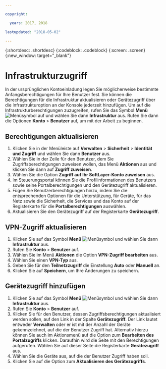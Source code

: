 ```yaml
---

copyright:

  years: 2017, 2018

lastupdated: "2018-05-02"

---
```


{:shortdesc: .shortdesc}
{:codeblock: .codeblock}
{:screen: .screen}
{:new_window: target="_blank"}

# Infrastrukturzugriff

In der ursprünglichen Kontoeinladung legen Sie möglicherweise bestimmte Anfangsberechtigungen für Ihre Benutzer fest. Sie können die Berechtigungen für die Infrastruktur aktualisieren oder Gerätezugriff über die Infrastrukturoption an der Konsole jederzeit hinzufügen. Um auf die Infrastrukturberechtigungen zuzugreifen, rufen Sie das Symbol **Menü** ![Menüsymbol](../icons/icon_hamburger.svg) auf und wählen Sie dann **Infrastruktur** aus. Rufen Sie dann die Optionen **Konto** &gt; **Benutzer** auf, um mit der Arbeit zu beginnen.

## Berechtigungen aktualisieren

1. Klicken Sie in der Menüleiste auf **Verwalten** &gt; **Sicherheit** &gt; **Identität und Zugriff** und wählen Sie dann **Benutzer** aus.
2. Wählen Sie in der Zeile für den Benutzer, dem Sie Zugriffsberechtigungen zuweisen wollen, das Menü **Aktionen** aus und klicken Sie dann auf **Zugriff zuweisen**.
3. Wählen Sie die Option **Zugriff auf Ihr SoftLayer-Konto zuweisen** aus.
4. Im Steuerungsportal können Sie die Profilinformationen des Benutzers sowie seine Portalberechtigungen und den Gerätezugriff aktualisieren.
5. Fügen Sie Benutzerberechtigungen hinzu, indem Sie die entsprechenden Optionen für die Unterstützung, für Geräte, für das Netz sowie die Sicherheit, die Services und das Konto auf der Registerkarte für die **Portalberechtigungen** auswählen.
6. Aktualisieren Sie den Gerätezugriff auf der Registerkarte **Gerätezugriff**.

## VPN-Zugriff aktualisieren

1. Klicken Sie auf das Symbol **Menü** ![Menüsymbol](../icons/icon_hamburger.svg) und wählen Sie dann **Infrastruktur** aus.
2. Rufen Sie **Konto** &gt; **Benutzer** auf.
3. Wählen Sie im Menü **Aktionen** die Option **VPN-Zugriff bearbeiten** aus.
4. Wählen Sie einen **VPN-Typ** aus.
5. Geben Sie für den **Teilnetzzugriff** die Einstellung **Auto** oder **Manuell** an.
6. Klicken Sie auf **Speichern**, um Ihre Änderungen zu speichern.

## Gerätezugriff hinzufügen

1. Klicken Sie auf das Symbol **Menü** ![Menüsymbol](../icons/icon_hamburger.svg) und wählen Sie dann **Infrastruktur** aus.
2. Rufen Sie **Konto** &gt; **Benutzer** auf.
3. Klicken Sie für den Benutzer, dessen Zugriffsberechtigungen aktualisiert werden sollen, auf den Link in der Spalte **Gerätezugriff**. Der Link lautet entweder **Verwalten** oder er ist mit der Anzahl der Geräte gekennzeichnet, auf die der Benutzer Zugriff hat. Alternativ hierzu können Sie auch im Aktionsmenü auf die Option zum **Bearbeiten des Portalzugriffs** klicken. Daraufhin wird die Seite mit den Berechtigungen aufgerufen. Wählen Sie auf dieser Seite die Registerkarte **Gerätezugriff** aus.
4. Wählen Sie die Geräte aus, auf die der Benutzer Zugriff haben soll.
5. Klicken Sie auf die Option zum **Aktualisieren des Gerätezugriffs**.
